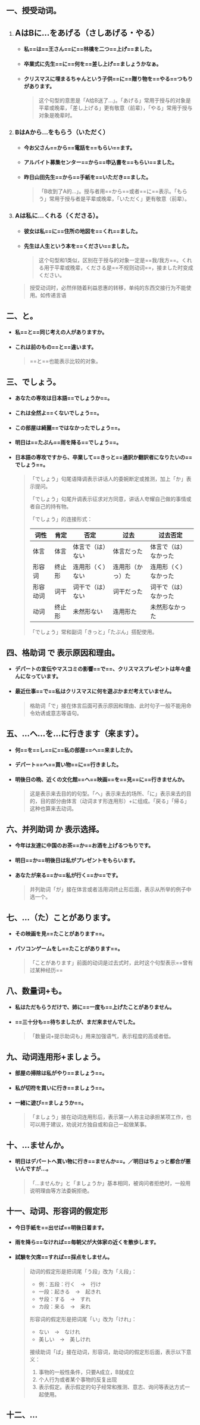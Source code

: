 ## 一、授受动词。

1. ## AはBに…をあげる（さしあげる・やる）

   - #### 私==は==王さん==に==林檎を二つ==上げ==ました。

   - #### 卒業式に先生==に==何を==差し上げ==ましょうかなぁ。

   - #### クリスマスに埋まるちゃんという子供==に==贈り物を==やる==つもりがあります。

     > 这个句型的意思是「A给B送了…」。「あげる」常用于授与的对象是平辈或晚辈，「差し上げる」更有敬意（前辈），「やる」常用于授与对象是晚辈时。

2. ### BはAから…をもらう（いただく）

   - #### 今お父さん==から==電話を==もらい==ます。

   - #### アルバイト募集センター==から==申込書を==もらい==ました。

   - #### 昨日山田先生==から==手紙を==いただき==ました。

     > 「B收到了A的…」。授与者用==から==或者==に==表示。「もらう」常用于授与者是平辈或晚辈，「いただく」更有敬意（前辈）。

3. ### Aは私に…くれる（くださる）。

   - #### 彼女は私==に==住所の地図を==くれ==ました。

   - #### 先生は人生という本を==ください==ました。

     > 这个句型和1类似，区别在于授与的对象一定是==我/我方==。くれる用于平辈或晚辈，くださる是==不规则动词==，接ました时变成ください。

   > 授受动词时，必然伴随着利益恩惠的转移，单纯的东西交接行为不能使用。如传递言语

## 二、と。

- #### 私==と==同じ考えの人がありますか。

- #### これは前のもの==と==違います。

  > ==と==也能表示比较的对象。

## 三、でしょう。

- #### あなたの専攻は日本語==でしょうか==。

- #### これは全然よ==くないでしょう==。

- #### この部屋は綺麗==ではなかったでしょう==。

- #### 明日は==たぶん==雨を降る==でしょう==。

- #### 日本語の専攻ですから、卒業して==きっと==通訳か翻訳者になりたいの==でしょう==。

  > 「でしょう」句尾语降调表示讲话人的委婉断定或推测，加上「か」表示提问。
  >
  > 「でしょう」句尾升调表示征求对方同意，讲话人夸耀自己做的事情或者自己的持有物。
  >
  > 「でしょう」的连接形式：
  >
  > | 词性     | 肯定   | 否定             | 过去             | 过去否定             |
  > | -------- | ------ | ---------------- | ---------------- | -------------------- |
  > | 体言     | 体言   | 体言で（は）ない | 体言だった       | 体言で（は）なかった |
  > | 形容词   | 终止形 | 连用形（く）ない | 连用形（かっ）た | 连用形（く）なかった |
  > | 形容动词 | 词干   | 词干で（は）ない | 词干だった       | 词干で（は）なかった |
  > | 动词     | 终止形 | 未然形ない       | 连用形た         | 未然形なかった       |
  >
  > 「でしょう」常和副词「きっと」「たぶん」搭配使用。

## 四、格助词 で 表示原因和理由。

- #### デパートの宣伝やマスコミの影響==で==、クリスマスプレゼントは年々盛んになっています。

- #### 最近仕事==で==私はクリスマスに何を遊ぶかまだ考えていません。 

  > 格助词「で」接在体言后面可表示原因和理由、此时句子一般不能用命令劝诱或意志等语句。

## 五、…へ…を…に行きます（来ます）。

- #### 何==を==し==に==私の部屋==へ==来ましたか。

- #### デパート==へ==買い物==に==行きました。

- #### 明後日の晩、近くの文化館==へ==映画==を==見==に==行きませんか。

  > 这是表示来去目的的句型。「へ」表示来去的场所、「に」表示来去的目的，目的部分由体言（动词ます形连用形）+に组成。「戻る」「帰る」这种也算来去动词。

## 六、并列助词 か 表示选择。

- #### 今年は友達に中国のお茶==か==お酒を上げるつもりです。

- #### 明日==か==明後日は私がプレゼントをもらいます。

- #### あなたが来る==か==私が行く==か==です。

  > 并列助词「が」接在体言或者活用词终止形后面，表示从所举的例子中选一个。

## 七、…（た）ことがあります。

- #### その映画を見==たことがあります==。

- #### パソコンゲームをし==たことがあります==。

  > 「ことがあります」前面的动词是过去式时，此时这个句型表示==曾有过某种经历==

## 八、数量词+も。

- #### 私はただもらうだけで、姉に==一度も==上げたことがありません。

- #### ==三十分も==待ちましたが、まだ来ませんでした。

  > 「数量词+提示助词も」用来加强语气，表示程度的高或者低。

## 九、动词连用形+ましょう。

- #### 部屋の掃除は私がやり==ましょう==。

- #### 私が切符を買いに行き==ましょう==。

- #### 一緒に遊び==ましょうか==。

  > 「ましょう」接在动词连用形后，表示第一人称主动承担某项工作，也可以用于建议，劝说对方独自或和自己一起做某事。

## 十、…ませんか。

- #### 明日はデパートへ買い物に行き==ませんか==。／明日はちょっと都合が悪いんですが…。

  > 「…ませんか」と「ましょうか」基本相同，被询问者拒绝时，一般用说明理由等方法委婉拒绝。

## 十一、动词、形容词的假定形

- #### 今日手紙を==出せば==明後日着ます。

- #### 雨を降ら==なければ==毎朝父が大体家の近くを散歩します。

- #### 試験を欠席==すれば==採点をしません。

  > 动词的假定形是把词尾「う段」改为「え段」：
  >
  > - 例：五段：行く　→　行け	
  > - 一段：起きる　→　起きれ	
  > - サ段：する　→　すれ	
  > - カ段：来る　→　来れ		
  >
  > 形容词的假定形是把词尾「い」改为「けれ」：
  >
  > - ない　→　なけれ
  > - 美しい　→　美しけれ
  >
  > 接续助词「ば」接在动词，形容词，助动词的假定形后面，表示以下意义：
  >
  > 1. 事物的一般性条件，只要A成立，B就成立
  > 2. 个人行为或者某个事物的反复出现
  > 3. 表示假定。表示假定的句子经常和推测、意志、询问等表达方式一起使用。

## 十二、…
